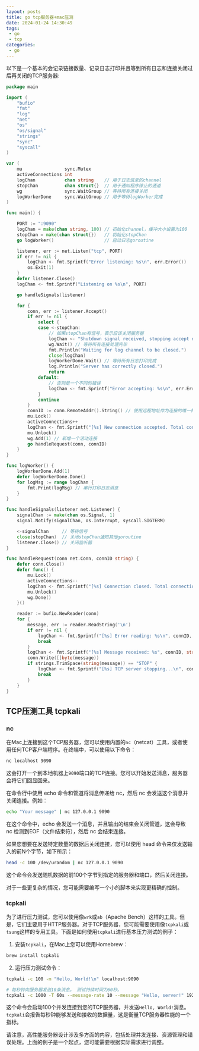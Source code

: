 ```yaml
---
layout: posts
title: go tcp服务器+mac压测
date: 2024-01-24 14:30:49
tags:
 - go
 - tcp
categories:
 - go
---
```


以下是一个基本的会记录链接数量、记录日志打印并且等到所有日志和连接关闭过后再关闭的TCP服务器:

<!-- more -->
```go
package main

import (
	"bufio"
	"fmt"
	"log"
	"net"
	"os"
	"os/signal"
	"strings"
	"sync"
	"syscall"
)

var (
	mu                sync.Mutex
	activeConnections int
	logChan           chan string    // 用于日志信息的channel
	stopChan          chan struct{}  // 用于通知程序停止的通道
	wg                sync.WaitGroup // 等待所有连接关闭
	logWorkerDone     sync.WaitGroup // 用于等待logWorker完成
)

func main() {

	PORT := ":9090"
	logChan = make(chan string, 100) // 初始化channel，缓冲大小设置为100
	stopChan = make(chan struct{})   // 初始化stopChan
	go logWorker()                   // 启动日志goroutine

	listener, err := net.Listen("tcp", PORT)
	if err != nil {
		logChan <- fmt.Sprintf("Error listening: %s\n", err.Error())
		os.Exit(1)
	}
	defer listener.Close()
	logChan <- fmt.Sprintf("Listening on %s\n", PORT)

	go handleSignals(listener)

	for {
		conn, err := listener.Accept()
		if err != nil {
			select {
			case <-stopChan:
				// 如果stopChan有信号，表示应该关闭服务器
				logChan <- "Shutdown signal received, stopping accept new connections.\n"
				wg.Wait() // 等待所有连接处理完毕
				fmt.Println("Waiting for log channel to be closed.")
				close(logChan)
				logWorkerDone.Wait() // 等待所有日志打印完成
				log.Println("Server has correctly closed.")
				return
			default:
				// 否则是一个不同的错误
				logChan <- fmt.Sprintf("Error accepting: %s\n", err.Error())
			}
			continue
		}
		connID := conn.RemoteAddr().String() // 使用远程地址作为连接的唯一标识符
		mu.Lock()
		activeConnections++
		logChan <- fmt.Sprintf("[%s] New connection accepted. Total connections: %d\n", connID, activeConnections)
		mu.Unlock()
		wg.Add(1) // 新增一个活动连接
		go handleRequest(conn, connID)
	}
}

func logWorker() {
	logWorkerDone.Add(1)
	defer logWorkerDone.Done()
	for logMsg := range logChan {
		fmt.Print(logMsg) // 串行打印日志消息
	}
}

func handleSignals(listener net.Listener) {
	signalChan := make(chan os.Signal, 1)
	signal.Notify(signalChan, os.Interrupt, syscall.SIGTERM)

	<-signalChan     // 等待信号
	close(stopChan)  // 关闭stopChan通知其他goroutine
	listener.Close() // 关闭监听器
}

func handleRequest(conn net.Conn, connID string) {
	defer conn.Close()
	defer func() {
		mu.Lock()
		activeConnections--
		logChan <- fmt.Sprintf("[%s] Connection closed. Total connections: %d\n", connID, activeConnections)
		mu.Unlock()
		wg.Done()
	}()

	reader := bufio.NewReader(conn)
	for {
		message, err := reader.ReadString('\n')
		if err != nil {
			logChan <- fmt.Sprintf("[%s] Error reading: %s\n", connID, err.Error())
			break
		}
		logChan <- fmt.Sprintf("[%s] Message received: %s", connID, string(message))
		conn.Write([]byte(message))
		if strings.TrimSpace(string(message)) == "STOP" {
			logChan <- fmt.Sprintf("[%s] TCP server stopping...\n", connID)
			break
		}
	}
}

```

## TCP压测工具 tcpkali

### nc

在Mac上连接到这个TCP服务器，您可以使用内置的`nc`（netcat）工具，或者使用任何TCP客户端程序。在终端中，可以使用以下命令：

```sh
nc localhost 9090
```

这会打开一个到本地机器上`9090`端口的TCP连接。您可以开始发送消息，服务器会将它们回显回来。

在命令行中使用 echo 命令和管道将消息传递给 nc，然后 nc 会发送这个消息并关闭连接。例如：

```sh
echo "Your message" | nc 127.0.0.1 9090
```

在这个命令中，echo 会发送一个消息，并且输出的结束会关闭管道，这会导致 nc 检测到EOF（文件结束符），然后 nc 会结束连接。

如果您想要在发送特定数量的数据后关闭连接，您可以使用 head 命令来仅发送输入的前N个字节，如下所示：

```sh
head -c 100 /dev/urandom | nc 127.0.0.1 9090
```

这个命令会发送随机数据的前100个字节到指定的服务器和端口，然后关闭连接。

对于一些更复杂的情况，您可能需要编写一个小的脚本来实现更精确的控制。

### tcpkali

为了进行压力测试，您可以使用像`wrk`或`ab`（Apache Bench）这样的工具。但是，它们主要用于HTTP服务器。对于TCP服务器，您可能需要使用像`tcpkali`或`tsung`这样的专用工具。下面是如何使用`tcpkali`进行基本压力测试的例子：

1. 安装`tcpkali`，在Mac上您可以使用Homebrew：

```sh
brew install tcpkali
```

2. 运行压力测试命令：

```sh
tcpkali -c 100 -m "Hello, World!\n" localhost:9090

# 每秒钟向服务器发送10条消息。 测试持续时间为60秒。
tcpkali -c 1000 -T 60s --message-rate 10 --message "Hello, server!" 192.168.1.100:1234
```

这个命令会启动100个并发连接到您的TCP服务器，并发送`Hello, World!`消息。`tcpkali`会报告每秒钟能够发送和接收的数据量，这是衡量TCP服务器性能的一个指标。

请注意，高性能服务器设计涉及多方面的内容，包括处理并发连接、资源管理和错误处理。上面的例子是一个起点，您可能需要根据实际需求进行调整。
